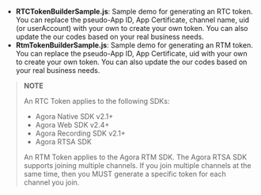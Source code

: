 - **RTCTokenBuilderSample.js**: Sample demo for generating an RTC token. You can replace the pseudo-App ID, App Certificate, channel name, uid (or userAccount) with your own to create your own token. You can also update the our codes based on your real business needs. 
- **RtmTokenBuilderSample.js**: Sample demo for generating an RTM token. You can replace the pseudo-App ID, App Certificate, uid with your own to create your own token. You can also update the our codes based on your real business needs.

> <b>NOTE</b>
>
> An RTC Token applies to the following SDKs: 
>
> - Agora Native SDK v2.1+
> - Agora Web SDK v2.4+
> - Agora Recording SDK v2.1+
> - Agora RTSA SDK 
>
> An RTM Token applies to the Agora RTM SDK. 
> The Agora RTSA SDK supports joining multiple channels. If you join multiple channels at the same time, then you MUST generate a specific token for each channel you join. 
